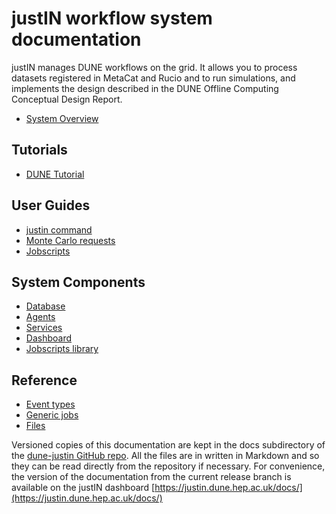 # justIN workflow system documentation

justIN manages DUNE workflows on the grid. It allows you to process datasets 
registered in MetaCat and Rucio and to run simulations, and implements the
design described in the DUNE Offline Computing Conceptual Design Report.

- [System Overview](overview.md)

## Tutorials

- [DUNE Tutorial](tutorials.dune.md)

## User Guides

- [justin command](justin_command.md)
- [Monte Carlo requests](monte_carlo.md)
- [Jobscripts](jobscripts.md)

## System Components

- [Database](database.md)
- [Agents](agents.md)
- [Services](services.md)
- [Dashboard](dashboard.md)
- [Jobscripts library](jobscripts_library.md)

## Reference 

- [Event types](event_types.md)
- [Generic jobs](generic_jobs.md)
- [Files](files.md)

Versioned copies of this documentation are kept in the docs subdirectory
of the [dune-justin GitHub repo](https://github.com/DUNE/dune-justin/). All the
files are in written in Markdown and so they can be read directly from the 
repository
if necessary. For convenience, the version of the documentation from the 
current release branch is available on the justIN dashboard
[https://justin.dune.hep.ac.uk/docs/](https://justin.dune.hep.ac.uk/docs/)
